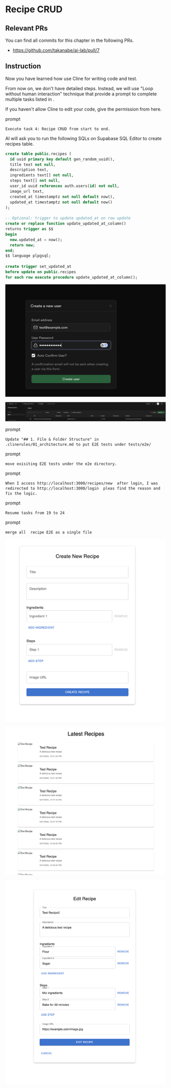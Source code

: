 # Recipe CRUD

## Relevant PRs

You can find all commits for this chapter in the following PRs.

- https://github.com/takanabe/ai-lab/pull/7

## Instruction

Now you have learned how use Cline for writing code and test.

From now on, we don't have detailed steps. Instead, we will use "Loop without human interaction" technique that provide a prompt to complete multiple tasks listed in [](../../task.md).

If you haven't allow Cline to edit your code, give the permission from here.

prompt

```
Execute task 4: Recipe CRUD from start to end.
```

AI will ask you to run the following SQLs on Supabase SQL Editor to create recipes table.


```sql
create table public.recipes (
  id uuid primary key default gen_random_uuid(),
  title text not null,
  description text,
  ingredients text[] not null,
  steps text[] not null,
  user_id uuid references auth.users(id) not null,
  image_url text,
  created_at timestamptz not null default now(),
  updated_at timestamptz not null default now()
);

-- Optional: trigger to update updated_at on row update
create or replace function update_updated_at_column()
returns trigger as $$
begin
  new.updated_at = now();
  return new;
end;
$$ language plpgsql;

create trigger set_updated_at
before update on public.recipes
for each row execute procedure update_updated_at_column();
```


![](images/6_1_adding_test_user.png)

![](images/6_2_test_user.png)


prompt

```
Update "## 1. File & Folder Structure" in .clinerules/01_architecture.md to put E2E tests under tests/e2e/
```


prompt

```
move exisiting E2E tests under the e2e directory.
```


prompt

```
When I access http://localhost:3000/recipes/new  after login, I was redirected to http://localhost:3000/login  pleas find the reason and fix the logic.
```



prompt

```
Resume tasks from 19 to 24
```




prompt

```
merge all  recipe E2E as a single file
```


![](images/6_4_create_recipe.png)

![](images/6_3_read_recipe.png)

![](images/6_5_edit_recipe.png)
